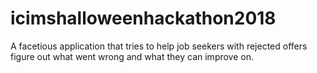 # icimshalloweenhackathon2018
A facetious application that tries to help job seekers with rejected offers figure out what went wrong and what they can improve on.
